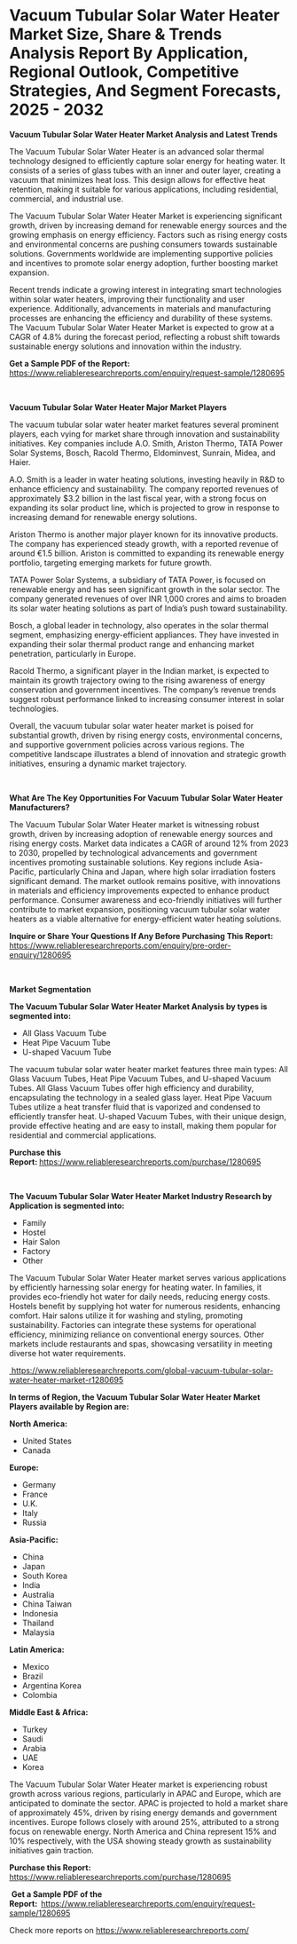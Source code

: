 <p><h1>Vacuum Tubular Solar Water Heater Market Size, Share & Trends Analysis Report By Application, Regional Outlook, Competitive Strategies, And Segment Forecasts, 2025 - 2032</h1></p><p><strong>Vacuum Tubular Solar Water Heater Market Analysis and Latest Trends</strong></p>
<p><p>The Vacuum Tubular Solar Water Heater is an advanced solar thermal technology designed to efficiently capture solar energy for heating water. It consists of a series of glass tubes with an inner and outer layer, creating a vacuum that minimizes heat loss. This design allows for effective heat retention, making it suitable for various applications, including residential, commercial, and industrial use.</p><p>The Vacuum Tubular Solar Water Heater Market is experiencing significant growth, driven by increasing demand for renewable energy sources and the growing emphasis on energy efficiency. Factors such as rising energy costs and environmental concerns are pushing consumers towards sustainable solutions. Governments worldwide are implementing supportive policies and incentives to promote solar energy adoption, further boosting market expansion. </p><p>Recent trends indicate a growing interest in integrating smart technologies within solar water heaters, improving their functionality and user experience. Additionally, advancements in materials and manufacturing processes are enhancing the efficiency and durability of these systems. The Vacuum Tubular Solar Water Heater Market is expected to grow at a CAGR of 4.8% during the forecast period, reflecting a robust shift towards sustainable energy solutions and innovation within the industry.</p></p>
<p><strong>Get a Sample PDF of the Report:&nbsp;</strong> <a href="https://www.reliableresearchreports.com/enquiry/request-sample/1280695?utm_campaign=2186&utm_medium=2&utm_source=Github&utm_content=ia&utm_term=24032025&utm_id=vacuum-tubular-solar-water-heater">https://www.reliableresearchreports.com/enquiry/request-sample/1280695</a></p>
<p>&nbsp;</p>
<p><strong>Vacuum Tubular Solar Water Heater Major Market Players</strong></p>
<p><p>The vacuum tubular solar water heater market features several prominent players, each vying for market share through innovation and sustainability initiatives. Key companies include A.O. Smith, Ariston Thermo, TATA Power Solar Systems, Bosch, Racold Thermo, Eldominvest, Sunrain, Midea, and Haier.</p><p>A.O. Smith is a leader in water heating solutions, investing heavily in R&D to enhance efficiency and sustainability. The company reported revenues of approximately $3.2 billion in the last fiscal year, with a strong focus on expanding its solar product line, which is projected to grow in response to increasing demand for renewable energy solutions.</p><p>Ariston Thermo is another major player known for its innovative products. The company has experienced steady growth, with a reported revenue of around €1.5 billion. Ariston is committed to expanding its renewable energy portfolio, targeting emerging markets for future growth.</p><p>TATA Power Solar Systems, a subsidiary of TATA Power, is focused on renewable energy and has seen significant growth in the solar sector. The company generated revenues of over INR 1,000 crores and aims to broaden its solar water heating solutions as part of India’s push toward sustainability.</p><p>Bosch, a global leader in technology, also operates in the solar thermal segment, emphasizing energy-efficient appliances. They have invested in expanding their solar thermal product range and enhancing market penetration, particularly in Europe.</p><p>Racold Thermo, a significant player in the Indian market, is expected to maintain its growth trajectory owing to the rising awareness of energy conservation and government incentives. The company’s revenue trends suggest robust performance linked to increasing consumer interest in solar technologies.</p><p>Overall, the vacuum tubular solar water heater market is poised for substantial growth, driven by rising energy costs, environmental concerns, and supportive government policies across various regions. The competitive landscape illustrates a blend of innovation and strategic growth initiatives, ensuring a dynamic market trajectory.</p></p>
<p>&nbsp;</p>
<p><strong>What Are The Key Opportunities For Vacuum Tubular Solar Water Heater Manufacturers?</strong></p>
<p><p>The Vacuum Tubular Solar Water Heater market is witnessing robust growth, driven by increasing adoption of renewable energy sources and rising energy costs. Market data indicates a CAGR of around 12% from 2023 to 2030, propelled by technological advancements and government incentives promoting sustainable solutions. Key regions include Asia-Pacific, particularly China and Japan, where high solar irradiation fosters significant demand. The market outlook remains positive, with innovations in materials and efficiency improvements expected to enhance product performance. Consumer awareness and eco-friendly initiatives will further contribute to market expansion, positioning vacuum tubular solar water heaters as a viable alternative for energy-efficient water heating solutions.</p></p>
<p><strong>Inquire or Share Your Questions If Any Before Purchasing This Report:</strong> <a href="https://www.reliableresearchreports.com/enquiry/pre-order-enquiry/1280695?utm_campaign=2186&utm_medium=2&utm_source=Github&utm_content=ia&utm_term=24032025&utm_id=vacuum-tubular-solar-water-heater">https://www.reliableresearchreports.com/enquiry/pre-order-enquiry/1280695</a></p>
<p>&nbsp;</p>
<p><strong>Market Segmentation</strong></p>
<p><strong>The Vacuum Tubular Solar Water Heater Market Analysis by types is segmented into:</strong></p>
<p><ul><li>All Glass Vacuum Tube</li><li>Heat Pipe Vacuum Tube</li><li>U-shaped Vacuum Tube</li></ul></p>
<p><p>The vacuum tubular solar water heater market features three main types: All Glass Vacuum Tubes, Heat Pipe Vacuum Tubes, and U-shaped Vacuum Tubes. All Glass Vacuum Tubes offer high efficiency and durability, encapsulating the technology in a sealed glass layer. Heat Pipe Vacuum Tubes utilize a heat transfer fluid that is vaporized and condensed to efficiently transfer heat. U-shaped Vacuum Tubes, with their unique design, provide effective heating and are easy to install, making them popular for residential and commercial applications.</p></p>
<p><strong>Purchase this Report:&nbsp;</strong><a href="https://www.reliableresearchreports.com/purchase/1280695?utm_campaign=2186&utm_medium=2&utm_source=Github&utm_content=ia&utm_term=24032025&utm_id=vacuum-tubular-solar-water-heater">https://www.reliableresearchreports.com/purchase/1280695</a></p>
<p>&nbsp;</p>
<p><strong>The Vacuum Tubular Solar Water Heater Market Industry Research by Application is segmented into:</strong></p>
<p><ul><li>Family</li><li>Hostel</li><li>Hair Salon</li><li>Factory</li><li>Other</li></ul></p>
<p><p>The Vacuum Tubular Solar Water Heater market serves various applications by efficiently harnessing solar energy for heating water. In families, it provides eco-friendly hot water for daily needs, reducing energy costs. Hostels benefit by supplying hot water for numerous residents, enhancing comfort. Hair salons utilize it for washing and styling, promoting sustainability. Factories can integrate these systems for operational efficiency, minimizing reliance on conventional energy sources. Other markets include restaurants and spas, showcasing versatility in meeting diverse hot water requirements.</p></p>
<p><a href="https://www.reliableresearchreports.com/global-vacuum-tubular-solar-water-heater-market-r1280695?utm_campaign=2186&utm_medium=2&utm_source=Github&utm_content=ia&utm_term=24032025&utm_id=vacuum-tubular-solar-water-heater">&nbsp;https://www.reliableresearchreports.com/global-vacuum-tubular-solar-water-heater-market-r1280695</a></p>
<p><strong>In terms of Region, the Vacuum Tubular Solar Water Heater Market Players available by Region are:</strong></p>
<p>
    <p> <strong> North America: </strong>
        <ul>
            <li>United States</li>
            <li>Canada</li>
        </ul>
        </p> 
    <p> <strong> Europe: </strong>
        <ul>
            <li>Germany</li>
            <li>France</li>
            <li>U.K.</li>
            <li>Italy</li>
            <li>Russia</li>
        </ul>
        </p> 
    <p> <strong> Asia-Pacific: </strong>
        <ul>
            <li>China</li>
            <li>Japan</li>
            <li>South Korea</li>
            <li>India</li>
            <li>Australia</li>
            <li>China Taiwan</li>
            <li>Indonesia</li>
            <li>Thailand</li>
            <li>Malaysia</li>
        </ul>
        </p> 
    <p> <strong> Latin America: </strong>
        <ul>
            <li>Mexico</li>
            <li>Brazil</li>
            <li>Argentina Korea</li>
            <li>Colombia</li>
        </ul>
        </p> 
    <p> <strong> Middle East & Africa: </strong>
        <ul>
            <li>Turkey</li>
            <li>Saudi</li>
            <li>Arabia</li>
            <li>UAE</li>
            <li>Korea</li>
        </ul>
    </p>
    </p>
<p><p>The Vacuum Tubular Solar Water Heater market is experiencing robust growth across various regions, particularly in APAC and Europe, which are anticipated to dominate the sector. APAC is projected to hold a market share of approximately 45%, driven by rising energy demands and government incentives. Europe follows closely with around 25%, attributed to a strong focus on renewable energy. North America and China represent 15% and 10% respectively, with the USA showing steady growth as sustainability initiatives gain traction.</p></p>
<p><strong>Purchase this Report: </strong><a href="https://www.reliableresearchreports.com/purchase/1280695?utm_campaign=2186&utm_medium=2&utm_source=Github&utm_content=ia&utm_term=24032025&utm_id=vacuum-tubular-solar-water-heater">https://www.reliableresearchreports.com/purchase/1280695</a></p>
<p>&nbsp;<strong>Get a Sample PDF of the Report:&nbsp;&nbsp;</strong><a href="https://www.reliableresearchreports.com/enquiry/request-sample/1280695?utm_campaign=2186&utm_medium=2&utm_source=Github&utm_content=ia&utm_term=24032025&utm_id=vacuum-tubular-solar-water-heater">https://www.reliableresearchreports.com/enquiry/request-sample/1280695</a></p>
<p><strong></strong></p>
<p>Check more reports on <a href="https://www.reliableresearchreports.com/?utm_campaign=2186&utm_medium=2&utm_source=Github&utm_content=ia&utm_term=24032025&utm_id=vacuum-tubular-solar-water-heater">https://www.reliableresearchreports.com/</a></p>